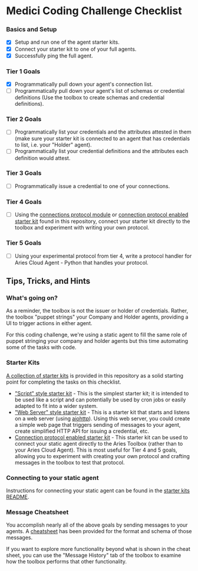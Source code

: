 Medici Coding Challenge Checklist
=================================

### Basics and Setup

- [x] Setup and run one of the agent starter kits.
- [x] Connect your starter kit to one of your full agents.
- [x] Successfully ping the full agent.

### Tier 1 Goals

- [x] Programmatically pull down your agent's connection list.
- [ ] Programmatically pull down your agent's list of schemas or credential
	definitions (Use the toolbox to create schemas and credential definitions).

### Tier 2 Goals

- [ ] Programmatically list your credentials and the attributes attested in them
	(make sure your starter kit is connected to an agent that has credentials to
	list, i.e. your "Holder" agent).
- [ ] Programmatically list your credential definitions and the attributes each
	definition would attest.

### Tier 3 Goals

- [ ] Programmatically issue a credential to one of your connections.

### Tier 4 Goals

- [ ] Using the [connections protocol module](../../protocols/connections.py) or
	[connection protocol enabled starter kit](../../starters/with_connections)
	found in this repository, connect your starter kit directly to the toolbox
	and experiment with writing your own protocol.

### Tier 5 Goals

- [ ] Using your experimental protocol from tier 4, write a protocol handler for
	Aries Cloud Agent - Python that handles your protocol.

Tips, Tricks, and Hints
-----------------------

### What's going on?
As a reminder, the toolbox is not the issuer or holder of credentials. Rather,
the toolbox "puppet strings" your Company and Holder agents, providing a UI to
trigger actions in either agent.

For this coding challenge, we're using a static agent to fill the same role of
puppet stringing your company and holder agents but this time automating some of
the tasks with code.

### Starter Kits
[A collection of starter kits](../../starters) is provided in this repository as
a solid starting point for completing the tasks on this checklist.

- ["Script" style starter kit](../../starters/script) - This is the simplest
	starter kit; it is intended to be used like a script and can potentially be
	used by cron jobs or easily adapted to fit into a wider system.
- ["Web Server" style starter kit](../../starters/web_server) - This is a
	starter kit that starts and listens on a web server (using
	[aiohttp](https://docs.aiohttp.org/en/stable/index.html)). Using this web
	server, you could create a simple web page that triggers sending of messages
	to your agent, create simplified HTTP API for issuing a credential, etc.
- [Connection protocol enabled starter kit](../../starters/with_connections) -
	This starter kit can be used to connect your static agent directly to the
	Aries Toolbox (rather than to your Aries Cloud Agent). This is most useful
	for Tier 4 and 5 goals, allowing you to experiment with creating your own
	protocol and crafting messages in the toolbox to test that protocol.

### Connecting to your static agent
Instructions for connecting your static agent can be found in the [starter kits
README](../../starters).

### Message Cheatsheet
You accomplish nearly all of the above goals by sending messages to your agents.
A [cheatsheet](../../guides/Issue_Credential_Admin_Message_Cheatsheet.md) has
been provided for the format and schema of those messages.

If you want to explore more functionality beyond what is shown in the cheat
sheet, you can use the "Message History" tab of the toolbox to examine how the
toolbox performs that other functionality.
